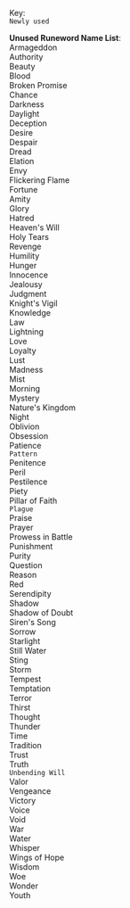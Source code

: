 Key:\
`Newly used`

**Unused Runeword Name List**:\
Armageddon\
Authority\
Beauty\
Blood\
Broken Promise\
Chance\
Darkness\
Daylight\
Deception\
Desire\
Despair\
Dread\
Elation\
Envy\
Flickering Flame\
Fortune\
Amity\
Glory\
Hatred\
Heaven's Will\
Holy Tears\
Revenge\
Humility\
Hunger\
Innocence\
Jealousy\
Judgment\
Knight's Vigil\
Knowledge\
Law\
Lightning\
Love\
Loyalty\
Lust\
Madness\
Mist\
Morning\
Mystery\
Nature's Kingdom\
Night\
Oblivion\
Obsession\
Patience\
`Pattern`\
Penitence\
Peril\
Pestilence\
Piety\
Pillar of Faith\
`Plague`\
Praise\
Prayer\
Prowess in Battle\
Punishment\
Purity\
Question\
Reason\
Red\
Serendipity\
Shadow\
Shadow of Doubt\
Siren's Song\
Sorrow\
Starlight\
Still Water\
Sting\
Storm\
Tempest\
Temptation\
Terror\
Thirst\
Thought\
Thunder\
Time\
Tradition\
Trust\
Truth\
`Unbending Will`\
Valor\
Vengeance\
Victory\
Voice\
Void\
War\
Water\
Whisper\
Wings of Hope\
Wisdom\
Woe\
Wonder\
Youth

